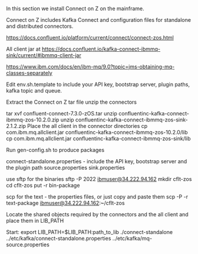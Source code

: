 In this section we install Connect on Z on the mainframe.

Connect on Z includes Kafka Connect and configuration files for
standalone and distributed connectors.

https://docs.confluent.io/platform/current/connect/connect-zos.html

All client jar at
https://docs.confluent.io/kafka-connect-ibmmq-sink/current/#ibmmq-client-jar

https://www.ibm.com/docs/en/ibm-mq/9.0?topic=jms-obtaining-mq-classes-separately

Edit env.sh.template to include your API key, bootstrap server, plugin paths, kafka topic and queue. 

Extract the Connect on Z tar file
unzip the connectors

tar xvf confluent-connect-7.3.0-zOS.tar
unzip confluentinc-kafka-connect-ibmmq-zos-10.2.0.zip
unzip confluentinc-kafka-connect-ibmmq-zos-sink-2.1.2.zip
Place the all client in the connector directories
cp com.ibm.mq.allclient.jar confluentinc-kafka-connect-ibmmq-zos-10.2.0/lib
cp com.ibm.mq.allclient.jar confluentinc-kafka-connect-ibmmq-zos-sink/lib

Run gen-config.sh to produce packages

connect-standalone.properties - include the API key, bootstrap server and the plugin path
source.properties
sink.properties


use sftp for the binaries
sftp -P 2022 ibmuser@34.222.94.162
mkdir cflt-zos
cd cflt-zos
put -r bin-package

scp for the text - the properties files, or just copy and paste them
scp -P -r text-package ibmuser@34.222.94.162:~/cflt-zos

Locate the shared objects required by the connectors and the all client
and place them in LIB_PATH


Start:
export LIB_PATH=$LIB_PATH:path_to_lib
./connect-standalone ../etc/kafka/connect-standalone.properties ../etc/kafka/mq-source.properties

